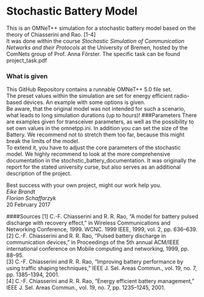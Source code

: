 # Stochastic Battery Model
This is an OMNeT++ simulation for a stochastic battery model based on the theory of Chiasserini and Rao. [1-4]  
It was done within the course *Stochastic Simulation of Communication Networks and their Protocols* at the University of Bremen, hosted by the ComNets group of Prof. Anna Förster. The specific task can be found project_task.pdf
### What is given
This GitHub Repository contains a runnable OMNeT++ 5.0 file set.  
The preset values within the simulation are set for energy efficient radio-based devices. An example with some options is given.  
Be aware, that the original model was not intended for such a scenario, what leads to long simulation durations (up to hours)!
###Parameters
There are examples given for transceiver parameters, as well as the possibility to set own values in the omnetpp.ini. In addition you can set the size of the Battery. We recommend not to stretch them too far, because this might break the limits of the model.  
To extend it, you have to adjust the core parameters of the stochastic model. We highly recommend to look at the more comprehensive documentation in the stochstic_battery_documentation. It was originally the report for the stated university curse, but also serves as an additional description of the project.

Best success with your own project, might our work help you.  
*Eike Brandt  
Florian Schaffarzyk*  
20 February 2017

####Sources
[1]	C.-F. Chiasserini and R. R. Rao, “A model for battery pulsed discharge with recovery effect,” in Wireless Communications and Networking Conference, 1999. WCNC. 1999 IEEE, 1999, vol. 2, pp. 636–639.  
[2]	C.-F. Chiasserini and R. R. Rao, “Pulsed battery discharge in communication devices,” in Proceedings of the 5th annual ACM/IEEE international conference on Mobile computing and networking, 1999, pp. 88–95.  
[3]	C.-F. Chiasserini and R. R. Rao, “Improving battery performance by using traffic shaping techniques,” IEEE J. Sel. Areas Commun., vol. 19, no. 7, pp. 1385–1394, 2001.  
[4]	C.-F. Chiasserini and R. R. Rao, “Energy efficient battery management,” IEEE J. Sel. Areas Commun., vol. 19, no. 7, pp. 1235–1245, 2001.
